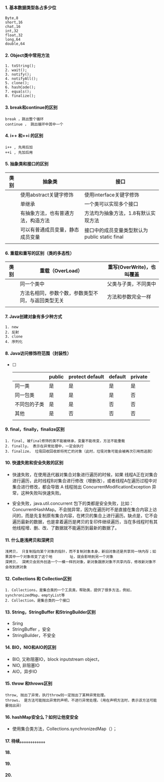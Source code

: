 #### 1. 基本数据类型各占多少位

```
Byte,8
short,16
chat,16
int,32
float,32
long,64
double,64

```

#### 2. Object类中常用方法

```
1. toString();
2. wait();
3. notify();
4. notifyAll();
5. clone();
6. hashCode();
7. equals();
8. finalize();
```

#### 3. break和continue的区别

```
break ，跳出整个循环
continue ， 跳出循环中其中一个
```

#### 4. i++ 和++i 的区别

```
i++ , 先用后加
++i , 先加后用
```

#### 5. 抽象类和接口的区别

| 类别 | 抽象类                             | 接口                                          |
| ---- | ---------------------------------- | --------------------------------------------- |
|      | 使用abstract关键字修饰             | 使用interface关键字修饰                       |
|      | 单继承                             | 一个类可以实现多个接口                        |
|      | 有抽象方法，也有普通方法，构造方法 | 方法均为抽象方法，1.8有默认实现方法           |
|      | 可以有普通成员变量，静态成员变量   | 接口中的成员变量类型默认为public static final |
|      |                                    |                                               |

#### 6. 重载和重写的区别（类的多态性）

| 类别 | 重载（OverLoad）                                   | 重写(OverWrite)，也叫覆盖 |
| ---- | -------------------------------------------------- | ------------------------- |
|      | 同一个类中                                         | 父类与子类，不同类中      |
|      | 方法名相同，参数个数，参数类型不同，与返回类型无关 | 方法和参数完全一样        |
|      |                                                    |                           |



#### 7. Java创建对象有多少种方式

```
1. new
2. 反射
3. clone
4. 序列化
```



#### 8. Java访问修饰符范围（封装性）

- [ ] |              | public | protect default | default | private |
  | ------------ | ------ | --------------- | ------- | ------- |
  | 同一类       | 是     | 是              | 是      | 是      |
  | 同一包类     | 是     | 是              | 是      | 否      |
  | 不同包的子类 | 是     | 是              | 否      | 否      |
  | 其他         | 是     | 否              | 否      | 否      |
  |              |        |                 |         |         |



#### 9. final，finally，finalize区别

```
1. final, 被final修饰的类不能被继承，变量不能改变，方法不能重载
2. finally， 表示在异常处理中，一定会执行
3. finalize， 垃圾回收回收即将死亡的对象（此时，垃圾对象可能会被再次引用而逃脱）
```



#### 10. 快速失败和安全失败的区别

- 快速失败，在使用迭代器对集合对象进行遍历的时候，如果 线程A正在对集合进行遍历，此时线程B对集合进行修改（增删改），或者线程A在遍历过程中对集合进行修改，都会导致 A 线程抛出 ConcurrentModificationException 异常，这种失败叫快速失败。

- 安全失败，java.util.concurrent 包下的类都是安全失败，比如：ConcurrentHashMap。不会抛异常，因为在遍历时不是直接在集合内容上访问的，而是先复制原有集合内容，在拷贝的集合上进行遍历。缺点是，它不会遍历最新的数据，也是拿着遍历是拷贝的复印件继续遍历，当在多线程时有其他线程增、删、改、了数据就不能遍历到最新的数据了。

#### 11. 什么是浅拷贝和深拷贝

```
浅拷贝， 只复制指向某个对象的指针，而不复制对象本身，新旧对象还是共享同一块内存；如果其中一个对象改变了这个地        址，就会影响到另一个对象
深拷贝， 深拷贝会另外创造一个一模一样的对象，新对象跟原对象不共享内存，修改新对象不会改到原对象
```



#### 12. Collections 和 Collection区别

```
1. Collections，是集合类的一个工具类，帮助类，提供了很多方法，例如，synchronizedMap，emptyList等
2. Collection，是集合类的一个接口
```



#### 13. String，StringBuffer 和StringBuilder区别

- Sring
- StringBuffer ，安全
- StringBuilder，不安全

#### 14. BIO，NIO和AIO的区别

- BIO, 又称阻塞IO，block inputstream object，
- NIO, 非阻塞IO
- AIO，异步IO

#### 15. throw 和throws区别

```
throw, 抛出了异常，执行throw则一定抛出了某种异常处理。
throws， 是方法可能抛出异常的声明，不进行异常处理。(用在声明方法时，表示该方法可能要抛出异）
```



#### 16. hashMap安全么？如何让他变安全

- 使用集合类方法，Collections.synchronizedMap（）；

#### 17. 待续。。。。。。。。。。。。

#### 18. 

#### 19. 

#### 20. 